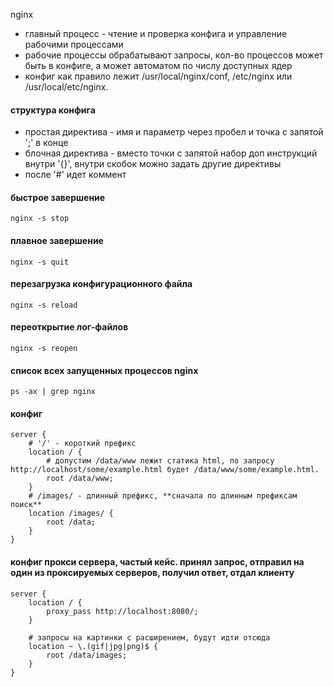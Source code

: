 nginx
- главный процесс - чтение и проверка конфига и управление рабочими процессами
- рабочие процессы обрабатывают запросы, кол-во процессов может быть в конфиге, а может автоматом по числу доступных ядер
- конфиг как правило лежит /usr/local/nginx/conf, /etc/nginx или /usr/local/etc/nginx.

#### структура конфига
- простая директива - имя и параметр через пробел и точка с запятой ';' в конце
- блочная директива - вместо точки с запятой набор доп инструкций внутри '{}', внутри скобок можно задать другие директивы
- после '#' идет коммент

#### быстрое завершение
```
nginx -s stop
```
#### плавное завершение
```
nginx -s quit
```
#### перезагрузка конфигурационного файла
```
nginx -s reload
```
#### переоткрытие лог-файлов
```
nginx -s reopen
```
#### список всех запущенных процессов nginx
```
ps -ax | grep nginx
```

#### конфиг
```
server {
    # '/' - короткий префикс
    location / {
        # допустим /data/www лежит статика html, по запросу http://localhost/some/example.html будет /data/www/some/example.html.
        root /data/www;
    }
    # /images/ - длинный префикс, **сначала по длинным префиксам поиск**
    location /images/ {
        root /data;
    }
}
```

#### конфиг прокси сервера, частый кейс. принял запрос, отправил на один из проксируемых серверов, получил ответ, отдал клиенту
```
server {
    location / {
        proxy_pass http://localhost:8080/;
    }

    # запросы на картинки с расширением, будут идти отсюда
    location ~ \.(gif|jpg|png)$ {
        root /data/images;
    }
}
```


